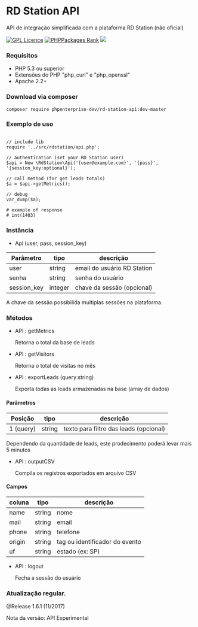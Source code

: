 # RD Station API
API de integração simplificada com a plataforma RD Station (não oficial)

[![GPL Licence](https://badges.frapsoft.com/os/gpl/gpl.svg?v=103)](https://opensource.org/licenses/GPL-3.0/) [![PHPPackages Rank](http://phppackages.org/p/smartdealer/sdapi/badge/rank.svg)](http://phppackages.org/p/phpenterprise-dev/rd-station-api) ![](https://reposs.herokuapp.com/?path=phpenterprise-dev/rd-station-api&style=flat)

### Requísitos 

* PHP 5.3 ou superior
* Extensões do PHP "php_curl" e "php_openssl"
* Apache 2.2+


### Download via composer   

    composer require phpenterprise-dev/rd-station-api:dev-master

### Exemplo de uso

~~~.php

// include lib
require '../src/rdstation/api.php';

// authentication (set your RD Station user)
$api = New \RdStation\Api('{user@example.com}', '{pass}', '{session_key:optional}');

// call method (for get leads totals) 
$a = $api->getMetrics();
        
// debug
var_dump($a);

# example of response
# int(1403)

~~~

### Instância

* Api (user, pass, session_key)

| Parâmetro     | tipo         |  descrição  |
| ------------- | ------------- | ------------- |
| user          | string       | email do usuário RD Station
| senha         | string       | senha do usuário
| session_key   | integer      | chave da sessão (opcional)

A chave da sessão possibilida multiplas sessões na plataforma.

### Métodos

* API : getMetrics

  Retorna o total da base de leads
  
* API : getVisitors

  Retorna o total de visitas no mês
  
* API : exportLeads (query:string)

  Exporta todas as leads armazenadas na base (array de dados)
      
#### Parâmetros

| Posição        | tipo          |  descrição  |
| -------------  | ------------- | ------------- |
| 1 (query)      | string        | texto para filtro das leads (opcional)
  
  Dependendo da quantidade de leads, este prodecimento poderá levar mais 5 minutos

* API : outputCSV

  Compila os registros exportados em arquivo CSV
  
#### Campos

| coluna        | tipo         |  descrição  |
| ------------- | ------------- | ------------- |
| name          | string       | nome
| mail          | string       | email
| phone         | string       | telefone
| origin        | string       | tag ou identificador do evento
| uf            | string       | estado (ex: SP)
  
* API : logout

  Fecha a sessão do usuário

### Atualização regular.

@Release 1.6.1 (11/2017)

Nota da versão: API Experimental
